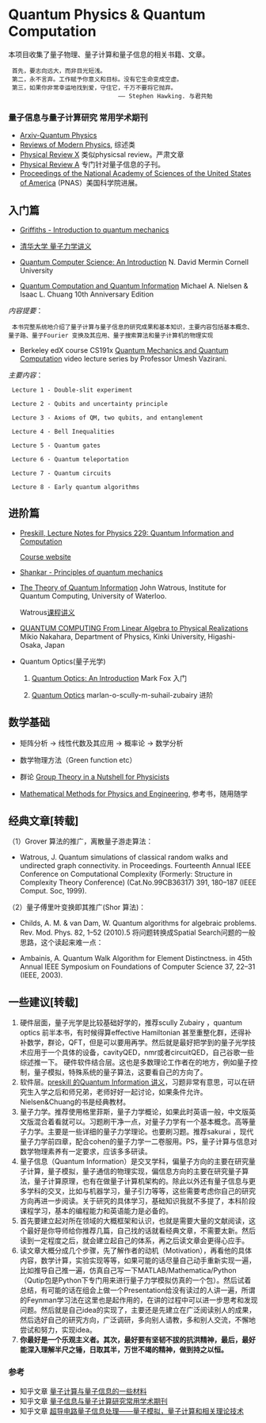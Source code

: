 # Quantum Physics & Quantum Computation
本项目收集了量子物理、量子计算和量子信息的相关书籍、文章。

     首先，要志向远大，而非目光短浅。
     第二，永不言弃。工作赋予你意义和目标。没有它生命变成空虚。
     第三，如果你非常幸运地找到爱，守住它，千万不要将它抛弃。
                                   —— Stephen Hawking. 与君共勉

### 量子信息与量子计算研究 常用学术期刊
* [Arxiv-Quantum Physics](https://arxiv.org/archive/quant-ph)
* [Reviews of Modern Physics](https://journals.aps.org/rmp/), 综述类
* [Physical Review X](https://journals.aps.org/prx/) 类似physicsal review。严肃文章
* [Physical Review A](https://journals.aps.org/pra/) 专门针对量子信息的子刊。
* [Proceedings of the National Academy of Sciences of the United States of America](https://www.pnas.org/portal/physics) (PNAS）美国科学院进展。


## 入门篇

* [Griffiths - Introduction to quantum mechanics](https://github.com/XinjianOUYANG/Quantum_Physics/blob/7cb19c0f4a429169b923b7f4d76bf49765b10b28/%E9%87%8F%E5%AD%90%E5%8A%9B%E5%AD%A6/Griffiths%20-%20Introduction%20to%20quantum%20mechanics.pdf)

* [清华大学 量子力学讲义](https://github.com/XinjianOUYANG/Quantum_Physics/blob/dd1ef7c9bce9ce2767fd79484a0f9c0e9c0838cf/%E9%87%8F%E5%AD%90%E5%8A%9B%E5%AD%A6%20-%20%E6%B8%85%E5%8D%8E%E7%89%A9%E7%90%86%E7%B3%BB/0%20-%20%E7%9B%AE%E5%BD%95.pdf)

*  [Quantum Computer Science: An Introduction](https://github.com/XinjianOUYANG/Quantum_Physics/blob/e3b40ca3218374727359e180b3472d21b879fc96/Quantum%20Computer%20Science_An%20Introduction.pdf) N. David Mermin Cornell University

* [Quantum Computation and Quantum Information](https://github.com/XinjianOUYANG/Quantum_Physics/blob/e3b40ca3218374727359e180b3472d21b879fc96/%E9%87%8F%E5%AD%90%E8%AE%A1%E7%AE%97&%E9%87%8F%E5%AD%90%E9%80%9A%E4%BF%A1/Quantum%20Computation%20and%20Quantum%20Information.pdf) Michael A. Nielsen & Isaac L. Chuang
10th Anniversary Edition
     
*内容提要*：
     
     本书完整系统地介绍了量子计算与量子信息的研究成果和基本知识，主要内容包括基本概念、量子路、量子Fourier 变换及其应用、量子搜索算法和量子计算机的物理实现
     
* Berkeley edX course CS191x [Quantum Mechanics and Quantum Computation](https://www.youtube.com/playlist?list=PLDAjb_zu5aoFazE31_8yT0OfzsTcmvAVg) video lecture series by Professor Umesh Vazirani. 
     
*主要内容*：

     Lecture 1 - Double-slit experiment
   
     Lecture 2 - Qubits and uncertainty principle

     Lecture 3 - Axioms of QM, two qubits, and entanglement

     Lecture 4 - Bell Inequalities

     Lecture 5 - Quantum gates

     Lecture 6 - Quantum teleportation

     Lecture 7 - Quantum circuits

     Lecture 8 - Early quantum algorithms

## 进阶篇

* [Preskill, Lecture Notes for Physics 229: Quantum Information and Computation](量子计算&量子通信/Quantum_Information_and_Computation_John_Preskil.pdf)

     [Course website](http://theory.caltech.edu/~preskill/ph219/ph219_2020-21.html)

* [Shankar - Principles of quantum mechanics](https://github.com/XinjianOUYANG/Quantum_Physics/blob/8254bbc11483e7dedede9ef3e92af905475d8342/%E9%87%8F%E5%AD%90%E5%8A%9B%E5%AD%A6/Shankar%20-%20Principles%20of%20quantum%20mechanics.pdf)

* [The Theory of Quantum Information](https://github.com/XinjianOUYANG/Quantum_Physics/blob/8254bbc11483e7dedede9ef3e92af905475d8342/%E9%87%8F%E5%AD%90%E8%AE%A1%E7%AE%97&%E9%87%8F%E5%AD%90%E9%80%9A%E4%BF%A1/The%20Theory%20of%20Quantum%20Information%20John%20Watrous%20Institute%20for%20Quantum%20Computing%20University%20of%20Waterloo.pdf) John Watrous, Institute for Quantum Computing, University of Waterloo. 

     Watrous[课程讲义](https://cs.uwaterloo.ca/~watrous/TQI/)

* [QUANTUM COMPUTING From Linear Algebra to Physical Realizations](https://github.com/XinjianOUYANG/Quantum_Physics/blob/8254bbc11483e7dedede9ef3e92af905475d8342/%E9%87%8F%E5%AD%90%E8%AE%A1%E7%AE%97&%E9%87%8F%E5%AD%90%E9%80%9A%E4%BF%A1/QUANTUM_COMPUTING_From_Linear_Algebra_to.pdf) Mikio Nakahara, Department of Physics, Kinki University, Higashi-Osaka, Japan

* Quantum Optics(量子光学)
     
     1. [Quantum Optics: An Introduction](https://github.com/XinjianOUYANG/Quantum_Physics/blob/dd1ef7c9bce9ce2767fd79484a0f9c0e9c0838cf/%E9%87%8F%E5%AD%90%E5%85%89%E5%AD%A6/Fox%20M.%20Quantum%20optics..%20an%20introduction%20(Oxford,%202006)(ISBN%200198566735)(397s)_PQ) Mark Fox 入门

     2. [Quantum Optics](https://github.com/XinjianOUYANG/Quantum_Physics/blob/4cb35dc33b3675431c4ea589056c9b1fdebc84ad/%E9%87%8F%E5%AD%90%E5%85%89%E5%AD%A6/kupdf.net_marlan-o-scully-m-suhail-zubairy-quantum-optics.pdf) marlan-o-scully-m-suhail-zubairy 进阶
   

## 数学基础
* 矩阵分析 -> 线性代数及其应用 -> 概率论 -> 数学分析

* 数学物理方法（Green function etc）

* 群论 [Group Theory in a Nutshell for Physicists](https://github.com/XinjianOUYANG/Quantum_Physics/blob/85c25d6c5a099669144cc4225c82f23a5a1ac155/%E6%95%B0%E5%AD%A6%E5%9F%BA%E7%A1%80/%E7%BE%A4%E8%AE%BA%E4%B8%8E%E7%89%A9%E7%90%86/a-zee-group-theory-in-a-nutshell-for-physicists-2016-princeton-university-press.pdf)

* [Mathematical Methods for Physics and Engineering](https://github.com/XinjianOUYANG/Quantum_Physics/blob/85c25d6c5a099669144cc4225c82f23a5a1ac155/%E6%95%B0%E5%AD%A6%E5%9F%BA%E7%A1%80/Mathematical%20Methods%20for%20Physics%20and%20Engineering%20%20A%20Comprehensive%20Guide.pdf), 参考书，随用随学

## 经典文章[转载]

（1）Grover 算法的推广，离散量子游走算法：

* Watrous, J. Quantum simulations of classical random walks and undirected graph connectivity. in Proceedings. Fourteenth Annual IEEE Conference on Computational Complexity (Formerly: Structure in Complexity Theory Conference) (Cat.No.99CB36317) 391, 180–187 (IEEE Comput. Soc, 1999).

（2）量子傅里叶变换即其推广(Shor 算法)：

* Childs, A. M. & van Dam, W. Quantum algorithms for algebraic problems. Rev. Mod. Phys. 82, 1–52 (2010).5
将问题转换成Spatial Search问题的一般思路，这个读起来难一点：

* Ambainis, A. Quantum Walk Algorithm for Element Distinctness. in 45th Annual IEEE Symposium on Foundations of Computer Science 37, 22–31 (IEEE, 2003).

## 一些建议[转载]

1. 硬件层面，量子光学是比较基础好学的，推荐scully Zubairy ，quantum optics 前半本书，有时候得算effective Hamiltonian 甚至重整化群，还得补补数学，群论，QFT，但是可以要用再学。然后就是最好把学到的量子光学技术应用于一个具体的设备，cavityQED，nmr或者circuitQED，自己谷歌一些综述推一下。
硬件软件结合层。这也是多数理论工作者在的地方，例如量子控制，量子模拟，特殊系统的量子算法，这要看自己的方向了。
2. 软件层。[preskill 的Quantum Information 讲义](量子计算&量子通信/Quantum_Information_and_Computation_John_Preskil.pdf)，习题非常有意思，可以在研究生入学之后和师兄弟，老师好好一起讨论，如果条件允许。Nielsen&Chuang的书是经典教材。
3. 量子力学。推荐使用格里菲斯，量子力学概论，如果此时英语一般，中文版英文版混合着看就可以。习题刷干净一点，对量子力学有一个基本概念。高等量子力学。主要是一些详细的量子力学理论。也要刷习题。推荐sakurai ，现代量子力学前四章，配合cohen的量子力学一二卷服用。PS，量子计算与信息对数学物理素养有一定要求，应该多多研读。
5. 量子信息（Quantum Information）是交叉学科，偏量子方向的主要在研究量子计算，量子模拟，量子通信的物理实现，偏信息方向的主要在研究量子算法，量子计算原理，也有在做量子计算机架构的。除此以外还有量子信息与更多学科的交叉，比如与机器学习，量子引力等等，这些需要考虑你自己的研究方向再进一步阅读。关于研究的具体学习，基础知识我就不多提了，本科阶段课程学习，基本的编程能力和英语能力是必备的。
6. 首先要建立起对所在领域的大概框架和认识，也就是需要大量的文献阅读，这个最好是你导师给你推荐几篇，自己找的话就看经典文章，不需要太新。然后读到一定程度之后，就会建立起自己的体系，再之后读文章会更得心应手。
7. 读文章大概分成几个步骤，先了解作者的动机（Motivation），再看他的具体内容，数学计算，实验实现等等，如果可能的话尽量自己动手重新实现一遍，比如推导自己推一遍，仿真自己写一下MATLAB/Mathematica/Python（Qutip包是Python下专门用来进行量子力学模拟仿真的一个包）。然后试着总结，有可能的话在组会上做一个Presentation给没有读过的人讲一遍，所谓的Feynman学习法在这里也是起作用的，在讲的过程中可以进一步思考和发现问题。然后就是自己idea的实现了，主要还是先建立在广泛阅读别人的成果，然后选好自己的研究方向，广泛调研，多向别人请教，多和别人交流，不懈地尝试和努力，实现idea。
8. **你最好是一个乐观主义者。其次，最好要有坚韧不拔的抗洪精神，最后，最好能深入理解半尺之锤，日取其半，万世不竭的精神，做到持之以恒。**

### 参考
* 知乎文章 [量子计算与量子信息的一些材料](https://zhuanlan.zhihu.com/p/34183937)
* 知乎文章 [量子信息与量子计算研究常用学术期刊](https://zhuanlan.zhihu.com/p/106053023)
* 知乎文章 [超导电路量子信息处理——量子模拟，量子计算和相关理论技术](https://zhuanlan.zhihu.com/p/33861257)
